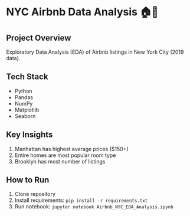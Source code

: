 # NYC Airbnb Data Analysis 🏠🗽

## Project Overview
Exploratory Data Analysis (EDA) of Airbnb listings in New York City (2019 data).

## Tech Stack
- Python
- Pandas
- NumPy
- Matplotlib
- Seaborn

## Key Insights
1. Manhattan has highest average prices ($150+)
2. Entire homes are most popular room type
3. Brooklyn has most number of listings

## How to Run
1. Clone repository
2. Install requirements: `pip install -r requirements.txt`
3. Run notebook: `jupyter notebook Airbnb_NYC_EDA_Analysis.ipynb`
